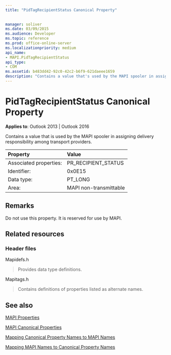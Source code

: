 ```yaml
---
title: "PidTagRecipientStatus Canonical Property"
 
 
manager: soliver
ms.date: 03/09/2015
ms.audience: Developer
ms.topic: reference
ms.prod: office-online-server
ms.localizationpriority: medium
api_name:
- MAPI.PidTagRecipientStatus
api_type:
- COM
ms.assetid: b483dd42-92c0-42c2-b6f9-621daeee1659
description: "Contains a value that's used by the MAPI spooler in assigning delivery responsibility among transport providers."
---
```


# PidTagRecipientStatus Canonical Property

  
  
**Applies to**: Outlook 2013 | Outlook 2016 
  
Contains a value that is used by the MAPI spooler in assigning delivery responsibility among transport providers.
  
|Property |Value |
|:-----|:-----|
|Associated properties:  <br/> |PR_RECIPIENT_STATUS  <br/> |
|Identifier:  <br/> |0x0E15  <br/> |
|Data type:  <br/> |PT_LONG  <br/> |
|Area:  <br/> |MAPI non-transmittable  <br/> |
   
## Remarks

Do not use this property. It is reserved for use by MAPI.
  
## Related resources

### Header files

Mapidefs.h
  
> Provides data type definitions.
    
Mapitags.h
  
> Contains definitions of properties listed as alternate names.
    
## See also



[MAPI Properties](mapi-properties.md)
  
[MAPI Canonical Properties](mapi-canonical-properties.md)
  
[Mapping Canonical Property Names to MAPI Names](mapping-canonical-property-names-to-mapi-names.md)
  
[Mapping MAPI Names to Canonical Property Names](mapping-mapi-names-to-canonical-property-names.md)

